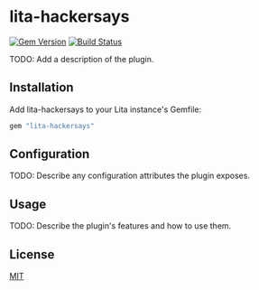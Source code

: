 # lita-hackersays
[![Gem Version](https://badge.fury.io/rb/lita-hackersays.png)](http://badge.fury.io/rb/lita-hackersays)
[![Build Status](https://api.travis-ci.org/jarmo/lita-hackersays.png)](http://travis-ci.org/jarmo/lita-hackersays)

TODO: Add a description of the plugin.

## Installation

Add lita-hackersays to your Lita instance's Gemfile:

``` ruby
gem "lita-hackersays"
```

## Configuration

TODO: Describe any configuration attributes the plugin exposes.

## Usage

TODO: Describe the plugin's features and how to use them.

## License

[MIT](http://opensource.org/licenses/MIT)
